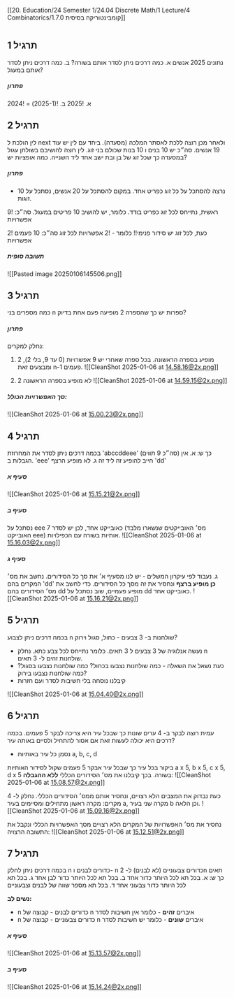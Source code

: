 [[20. Education/24 Semester 1/24.04 Discrete Math/1 Lecture/4 Combinatorics/1.7.0 קומבינטוריקה בסיסית]]
```table-of-contents
```
## תרגיל 1
נתונים 2025 אנשים
א. כמה דרכים ניתן לסדר אותם בשורה?
ב. כמה דרכים ניתן לסדר אותם במעגל?
##### פתרון
א. !2025
ב. !(2025-1) = !2024
## תרגיל 2
לין הולכת ל next ולאחר מכן רוצה ללכת לאסתר המלכה (מסעדה).
ביחד עם לין יש עוד 19 אנשים. סה״כ יש 10 בנים ו 10 בנות שכולם בני זוג.
לין רוצה להושיבם בשולחן עגול במסעדה כך שכל זוג של בן ובת ישב אחד ליד השנייה.
כמה אופציות יש?
##### פתרון
- נרצה להסתכל על כל זוג כפריט אחד. במקום להסתכל על 20 אנשים, נסתכל על 10 זוגות.

ראשית, נתייחס לכל זוג כפריט בודד. כלומר, יש להושיב 10 פריטים במעגל.
סה״כ: !9 אפשרויות

כעת, לכל זוג יש סידור פנימי!!
כלומר - !2 אפשרויות לכל זוג
סה״כ: 10 פעמים !2 אפשרויות
##### תשובה סופית
![[Pasted image 20250106145506.png]]
## תרגיל 3
כמה מספרים בני n ספרות יש כך שהספרה 2 מופיעה פעם אחת בדיוק?
##### פתרון
נחלק למקרים:
1. 2 מופיע בספרה הראשונה.
	בכל ספרה שאחרי יש 9 אפשרויות (0 עד 9, בלי 2), ומבצעים זאת n-1 פעמים.
![[CleanShot 2025-01-06 at 14.58.16@2x.png]]

2. 2 לא מופיע בספרה הראשונה
![[CleanShot 2025-01-06 at 14.59.15@2x.png]]
##### סך האפשרויות הכולל:
![[CleanShot 2025-01-06 at 15.00.23@2x.png]]
## תרגיל 4
בכמה דרכים ניתן לסדר את המחרוזת 'abccddeee' (סה״כ 9 תווים) כך ש:
א. אין הגבלות
ב. 'eee' חייב להופיע זה ליד זה
ג. לא מופיע הרצף 'dd'
##### סעיף א
![[CleanShot 2025-01-06 at 15.15.21@2x.png]]
##### סעיף ב
נסתכל על eee כאובייקט אחד, לכן יש לסדר 7  (מס׳ האובייקטים שנשארו מלבד האובייקט eee) אותיות בשורה עם הכפילויות.
![[CleanShot 2025-01-06 at 15.16.03@2x.png]]
##### סעיף ג
ג. נעבוד לפי עיקרון המשלים - יש לנו מסעיף א׳ את סך כל הסידורים. נחשב את מס׳ המקרים בהם 'dd' **כן מופיע ברצף** ונחסיר את זה מסך כל הסידורים.
כדי לחשב את מס׳ הסידורים בהם dd מופיע פעמיים, שוב נסתכל על dd כאובייקט אחד.
![[CleanShot 2025-01-06 at 15.16.21@2x.png]]
## תרגיל 5
בכמה דרכים ניתן לצבוע n שולחנות ב- 3 צבעים - כחול, סגול וירוק?

- נעשה אנלוגיה של 3 צבעים ל 3 תאים. כלומר נתייחס לכל צבע כתא. נחלק n שולחנות זהים ל- 3 תאים.
- כעת נשאל את השאלה - כמה שולחנות נצבעו בכחול? כמה שולחנות נצבעו בסגול? כמה שולחנות נצבעו בירוק?
- קיבלנו נוסחה בלי חשיבות לסדר ועם חזרות

![[CleanShot 2025-01-06 at 15.04.40@2x.png]]
## תרגיל 6
עמית רוצה לבקר ב- 4 ערים שונות כך שבכל עיר היא צריכה לבקר 5 פעמים.
בכמה דרכים היא יכולה לעשות זאת אם אסור להתחיל ולסיים באותה עיר?

- נסמן כל עיר באותיות a, b, c, d

ביקור בכל עיר כך שבכל עיר אבקר 5 פעמים שקול לסידור האותיות a x 5, b x 5, c x 5, d x 5 בשורה.
בכך קיבלנו את מס׳ הסידורים הכללי **ללא ההגבלה**:
![[CleanShot 2025-01-06 at 15.08.57@2x.png]]

כעת נבדוק את המצבים הלא רצויים, ונחסיר אותם ממס׳ הסידורים הכללי.
נחלק ל- 4 מקרים: מקרה ראשון מתחילים ומסיימים בעיר a, מקרה שני בעיר b וכן הלאה.
![[CleanShot 2025-01-06 at 15.09.16@2x.png]]

נחסיר את מס׳ האפשרויות של המקרים הלא רצויים מסך האפשרויות הכללי ונקבל את התשובה הרצויה:
![[CleanShot 2025-01-06 at 15.12.51@2x.png]]
## תרגיל 7
בכמה דרכים ניתן לחלק n כדורים לבנים ו- n כדורים צבעוניים (לא לבנים) ל- 2n תאים כך ש:
א. בכל תא לכל היותר כדור אחד
ב. בכל תא לכל היותר כדור לבן אחד
ג. בכל תא לכל היותר כדור צבעוני אחד
ד. בכל תא מספר שווה של לבנים וצבעוניים

**נשים לב:**
- n כדורים לבנים - קבוצה של n איברים **זהים** - כלומר אין חשיבות לסדר
- n כדורים צבעוניים - קבוצה של n איברים **שונים** - כלומר יש חשיבות לסדר
##### סעיף א
![[CleanShot 2025-01-06 at 15.13.57@2x.png]]
##### סעיף ב
![[CleanShot 2025-01-06 at 15.14.24@2x.png]]
